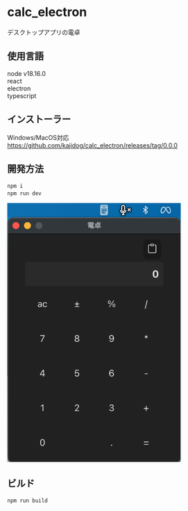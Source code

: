 # calc_electron

デスクトップアプリの電卓

## 使用言語

node v18.16.0  
react  
electron  
typescript  

## インストーラー

Windows/MacOS対応  
https://github.com/kajidog/calc_electron/releases/tag/0.0.0


## 開発方法

```bash
npm i
npm run dev
```
<img src='./public/スクリーンショット 2023-07-18 18.26.46.png'  width=400 />

## ビルド

```bash
npm run build
```
